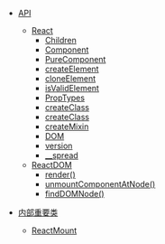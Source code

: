 * [API]()
    * [React](./API/React/React.md)
        * [Children]()
        * [Component]()
        * [PureComponent]()
        * [createElement]()
        * [cloneElement]()
        * [isValidElement]()
        * [PropTypes]()
        * [createClass]()
        * [createClass]()
        * [createMixin]()
        * [DOM]()
        * [version]()
        * [__spread]()
    * [ReactDOM]()
        * [render()]()
        * [unmountComponentAtNode()]()
        * [findDOMNode()]()

* [内部重要类]()
    * [ReactMount]()


<!-- 基础类／共享类／（流程／生命周期。。。） -->


